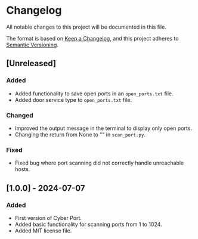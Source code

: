 # Changelog

All notable changes to this project will be documented in this file.

The format is based on [Keep a Changelog](https://keepachangelog.com/en/1.0.0/),
and this project adheres to [Semantic Versioning](https://semver.org/spec/v2.0.0.html).

## [Unreleased]
### Added
- Added functionality to save open ports in an `open_ports.txt` file.
- Added door service type to `open_ports.txt` file.

### Changed
- Improved the output message in the terminal to display only open ports.
- Changing the return from None to "" in `scan_port.py`.

### Fixed
- Fixed bug where port scanning did not correctly handle unreachable hosts.

## [1.0.0] - 2024-07-07
### Added
- First version of Cyber Port.
- Added basic functionality for scanning ports from 1 to 1024.
- Added MIT license file.

